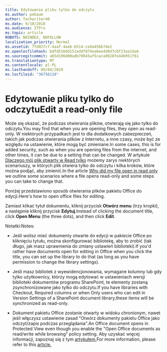 ```yaml
---
title: Edytowanie pliku tylko do odczytu
ms.author: pebaum
author: Techwriter40
ms.date: 9/10/2018
ms.audience: ITPro
ms.topic: article
ROBOTS: NOINDEX, NOFOLLOW
localization_priority: Normal
ms.assetid: 7fd02fc7-4aaf-4ae6-b514-ceda456b74e2
ms.openlocfilehash: bdfd516dd151addf874ea6ee4d9d7c6f23aa1da6
ms.sourcegitcommit: a65d196d00adb70045af5caca9828fe44b951f61
ms.translationtype: MT
ms.contentlocale: pl-PL
ms.lasthandoff: 09/04/2019
ms.locfileid: "36756110"
---
```

# <a name="edit-a-read-only-file"></a><span data-ttu-id="6e976-102">Edytowanie pliku tylko do odczytu</span><span class="sxs-lookup"><span data-stu-id="6e976-102">Edit a read-only file</span></span>

<span data-ttu-id="6e976-103">Może się okazać, że podczas otwierania plików, otwierają się jako tylko do odczytu.</span><span class="sxs-lookup"><span data-stu-id="6e976-103">You may find that when you are opening files, they open as read-only.</span></span> <span data-ttu-id="6e976-104">W niektórych przypadkach jest to dla dodatkowych zabezpieczeń, takich jak podczas otwierania plików z Internetu, a inne czasy, może być ze względu na ustawienie, które mogą być zmieniane.</span><span class="sxs-lookup"><span data-stu-id="6e976-104">In some cases, this is for added security, such as when you are opening files from the internet, and other times, it can be due to a setting that can be changed.</span></span> <span data-ttu-id="6e976-105">W artykule [Dlaczego mój plik otwarty w Read tylko](https://support.office.com/article/Why-did-my-file-open-read-only-3ab4b792-da50-4b38-8628-14c64e1f1d15) możemy zarys niektórych scenariuszy, w których plik otwiera tylko do odczytu i kilka kroków, które można podjąć, aby zmienić.</span><span class="sxs-lookup"><span data-stu-id="6e976-105">In the article [Why did my file open in read only](https://support.office.com/article/Why-did-my-file-open-read-only-3ab4b792-da50-4b38-8628-14c64e1f1d15) we outline some scenarios where a file opens read-only and some steps you can take to change that.</span></span>

<span data-ttu-id="6e976-106">Poniżej przedstawiono sposób otwierania plików pakietu Office do edycji.</span><span class="sxs-lookup"><span data-stu-id="6e976-106">Here's how to open office files for editing.</span></span>

<span data-ttu-id="6e976-107">Zamiast klikać tytuł dokumentu, kliknij przycisk **Otwórz menu** (trzy kropki), a następnie kliknij przycisk **Edytuj**.</span><span class="sxs-lookup"><span data-stu-id="6e976-107">Instead of clicking the document title, click **Open Menu** (the three dots), and then click **Edit**.</span></span>

<span data-ttu-id="6e976-108">Notatki:</span><span class="sxs-lookup"><span data-stu-id="6e976-108">Notes:</span></span>

- <span data-ttu-id="6e976-109">Jeśli wolisz mieć dokumenty otwarte do edycji w pakiecie Office po kliknięciu tytułu, można skonfigurować bibliotekę, aby to zrobić (tak długo, jak masz uprawnienia do zmiany ustawień biblioteki).</span><span class="sxs-lookup"><span data-stu-id="6e976-109">If you'd rather have documents open for editing in Office when you click the title, you can set up the library to do that (as long as you have permission to change the library settings).</span></span>

- <span data-ttu-id="6e976-110">Jeśli masz bibliotek z wyewidencjonowania, wymagane kolumny lub gdy tylko użytkownicy, którzy mogą edytować w ustawieniach wersji biblioteki dokumentów programu SharePoint, te elementy zostaną zsynchronizowane jako tylko do odczytu.</span><span class="sxs-lookup"><span data-stu-id="6e976-110">If you have libraries with Checkout, Required columns or when Only users who can edit in Version Settings of a SharePoint document library,these items will be synchronized as read-only.</span></span>

- <span data-ttu-id="6e976-111">Dokument pakietu Office zostanie otwarty w widoku chronionym, nawet jeśli włączysz ustawienie zasad "Otwórz dokumenty pakietu Office jako odczyt/zapis podczas przeglądania".</span><span class="sxs-lookup"><span data-stu-id="6e976-111">An Office document opens in Protected View even though you enable the "Open Office documents as read/write while browsing" policy setting.</span></span> <span data-ttu-id="6e976-112">Aby uzyskać więcej informacji, zapoznaj się z tym [artykułem.](https://support.microsoft.com/help/983047/an-office-document-opens-in-protected-view-even-though-you-enable-the)</span><span class="sxs-lookup"><span data-stu-id="6e976-112">For more information, please refer to this [article.](https://support.microsoft.com/help/983047/an-office-document-opens-in-protected-view-even-though-you-enable-the)</span></span>

